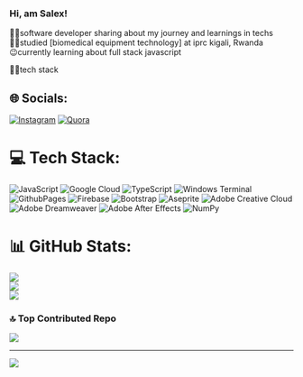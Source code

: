 <!-- Level 1: Simple bio and stats -->

### Hi, am Salex!

🧑‍💻software developer sharing about my journey and learnings in techs<br/>
🧑‍🎓studied [biomedical equipment technology] at iprc kigali, Rwanda<br/>
😉currently learning about full stack javascript<br/>

👩‍🔧tech stack

## 🌐 Socials:
 [![Instagram](https://img.shields.io/badge/Instagram-%23E4405F.svg?logo=Instagram&logoColor=white)](https://instagram.com/Sal3x_nzii) [![Quora](https://img.shields.io/badge/Quora-%23B92B27.svg?logo=Quora&logoColor=white)](https://quora.com/profile/salex001) 

# 💻 Tech Stack:
![JavaScript](https://img.shields.io/badge/javascript-%23323330.svg?style=for-the-badge&logo=javascript&logoColor=%23F7DF1E) ![Google Cloud](https://img.shields.io/badge/GoogleCloud-%234285F4.svg?style=for-the-badge&logo=google-cloud&logoColor=white) ![TypeScript](https://img.shields.io/badge/typescript-%23007ACC.svg?style=for-the-badge&logo=typescript&logoColor=white) ![Windows Terminal](https://img.shields.io/badge/Windows%20Terminal-%234D4D4D.svg?style=for-the-badge&logo=windows-terminal&logoColor=white)  ![GithubPages](https://img.shields.io/badge/github%20pages-121013?style=for-the-badge&logo=github&logoColor=white) ![Firebase](https://img.shields.io/badge/firebase-%23039BE5.svg?style=for-the-badge&logo=firebase)  ![Bootstrap](https://img.shields.io/badge/bootstrap-%238511FA.svg?style=for-the-badge&logo=bootstrap&logoColor=white)  ![Aseprite](https://img.shields.io/badge/Aseprite-FFFFFF?style=for-the-badge&logo=Aseprite&logoColor=#7D929E) ![Adobe Creative Cloud](https://img.shields.io/badge/Adobe%20Creative%20Cloud-DA1F26.svg?style=for-the-badge&logo=Adobe%20Creative%20Cloud&logoColor=white) ![Adobe Dreamweaver](https://img.shields.io/badge/Adobe%20Dreamweaver-FF61F6.svg?style=for-the-badge&logo=Adobe%20Dreamweaver&logoColor=white) ![Adobe After Effects](https://img.shields.io/badge/Adobe%20After%20Effects-9999FF.svg?style=for-the-badge&logo=Adobe%20After%20Effects&logoColor=white) ![NumPy](https://img.shields.io/badge/numpy-%23013243.svg?style=for-the-badge&logo=numpy&logoColor=white)
# 📊 GitHub Stats:
![](https://github-readme-stats.vercel.app/api?username=salex001&theme=dark&hide_border=true&include_all_commits=true&count_private=false)<br/>
![](https://github-readme-streak-stats.herokuapp.com/?user=salex001&theme=dark&hide_border=true)<br/>
![](https://github-readme-stats.vercel.app/api/top-langs/?username=salex001&theme=dark&hide_border=true&include_all_commits=true&count_private=false&layout=compact)

### 🔝 Top Contributed Repo
![](https://github-contributor-stats.vercel.app/api?username=salex001&limit=5&theme=dark&combine_all_yearly_contributions=true)


---
[![](https://visitcount.itsvg.in/api?id=salex001&icon=0&color=0)](https://visitcount.itsvg.in)

<!-- Proudly created with GPRM ( https://gprm.itsvg.in ) -->
